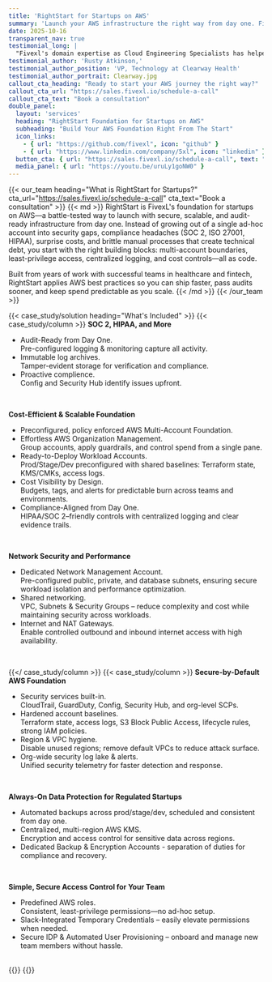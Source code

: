 ```yaml
---
title: 'RightStart for Startups on AWS'
summary: 'Launch your AWS infrastructure the right way from day one. FivexL RightStart provides battle-tested best practices for secure, scalable, and audit-ready AWS environments.'
date: 2025-10-16
transparent_nav: true
testimonial_long: |
  "Fivexl's domain expertise as Cloud Engineering Specialists has helped Clearway Health deliver on our aggressive SaaS vision with confidence that the decisions we are making today will serve us well for years to come. FivexL's RightStart for AWS allowed us to get many important, foundational elements decided and solved in record time, which has allowed the Clearway Health Technology Team to spend more time and attention on specialty pharmacy-specific decisions".
testimonial_author: 'Rusty Atkinson,'
testimonial_author_position: 'VP, Technology at Clearway Health'
testimonial_author_portrait: Clearway.jpg
callout_cta_heading: "Ready to start your AWS journey the right way?"
callout_cta_url: "https://sales.fivexl.io/schedule-a-call"
callout_cta_text: "Book a consultation"
double_panel:
  layout: 'services'
  heading: "RightStart Foundation for Startups on AWS"
  subheading: "Build Your AWS Foundation Right From The Start"
  icon_links:
    - { url: "https://github.com/fivexl", icon: "github" }
    - { url: "https://www.linkedin.com/company/5xl", icon: "linkedin" }
  button_cta: { url: "https://sales.fivexl.io/schedule-a-call", text: "Book a consultation" }
  media_panel: { url: "https://youtu.be/uruLy1goNW0" }
---
```


{{< our_team heading="What is RightStart for Startups?" cta_url="https://sales.fivexl.io/schedule-a-call" cta_text="Book a consultation" >}}
{{< md >}}
RightStart is FivexL's foundation for startups on AWS—a battle-tested way to launch with secure, scalable, and audit-ready infrastructure from day one. Instead of growing out of a single ad-hoc account into security gaps, compliance headaches (SOC 2, ISO 27001, HIPAA), surprise costs, and brittle manual processes that create technical debt, you start with the right building blocks: multi-account boundaries, least-privilege access, centralized logging, and cost controls—all as code. 

Built from years of work with successful teams in healthcare and fintech, RightStart applies AWS best practices so you can ship faster, pass audits sooner, and keep spend predictable as you scale.
{{< /md >}}
{{< /our_team >}}

{{< case_study/solution heading="What's Included" >}}
{{< case_study/column >}}
**SOC 2, HIPAA, and More**<br/>
- Audit-Ready from Day One.</br>Pre-configured logging & monitoring capture all activity.
- Immutable log archives.</br>Tamper-evident storage for verification and compliance.
- Proactive complience.</br>Config and Security Hub identify issues upfront.<br/>
<br/>

**Cost-Efficient & Scalable Foundation**<br/>
- Preconfigured, policy enforced AWS Multi-Account Foundation.
- Effortless AWS Organization Management.</br> Group accounts, apply guardrails, and control spend from a single pane.
- Ready-to-Deploy Workload Accounts.</br> Prod/Stage/Dev preconfigured with shared baselines: Terraform state, KMS/CMKs, access logs.
- Cost Visibility by Design.</br> Budgets, tags, and alerts for predictable burn across teams and environments.
- Compliance-Aligned from Day One.</br> HIPAA/SOC 2–friendly controls with centralized logging and clear evidence trails.<br/>
<br/>

**Network Security and Performance**<br/>
- Dedicated Network Management Account.</br>Pre-configured public, private, and database subnets, ensuring secure workload isolation and performance optimization.
- Shared networking.</br>VPC, Subnets & Security Groups – reduce complexity and cost while maintaining security across workloads.
- Internet and NAT Gateways.</br>Enable controlled outbound and inbound internet access with high availability.<br/>
<br/>

{{</ case_study/column >}}
{{< case_study/column >}}
**Secure-by-Default AWS Foundation**<br/>
- Security services built-in.</br> CloudTrail, GuardDuty, Config, Security Hub, and org-level SCPs.
- Hardened account baselines.</br> Terraform state, access logs, S3 Block Public Access, lifecycle rules, strong IAM policies.
- Region & VPC hygiene.</br> Disable unused regions; remove default VPCs to reduce attack surface.
- Org-wide security log lake & alerts.</br> Unified security telemetry for faster detection and response.<br/>
<br/>

**Always-On Data Protection for Regulated Startups**<br/>
- Automated backups across prod/stage/dev, scheduled and consistent from day one.
- Centralized, multi-region AWS KMS. </br>Encryption and access control for sensitive data across regions.
- Dedicated Backup & Encryption Accounts - separation of duties for compliance and recovery.<br/>
<br/>

**Simple, Secure Access Control for Your Team**<br/>
- Predefined AWS roles.</br>Consistent, least-privilege permissions—no ad-hoc setup.
- Slack-Integrated Temporary Credentials – easily elevate permissions when needed.
- Secure IDP & Automated User Provisioning – onboard and manage new team members without hassle.<br/>
<br/>
{{</ case_study/column >}}
{{</ case_study/solution >}}
